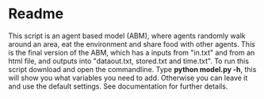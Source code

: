 # Readme
This script is an agent based model (ABM), where agents randomly walk around an area, eat the environment and share food with other agents.
This is the final version of the ABM, which has a inputs from "in.txt" and from an html file, and outputs into "dataout.txt, stored.txt and time.txt".
To run this script download and open the commandline. Type <b>python model.py -h</b>, this will show you what variables you need to add. Otherwise you can leave it and use
the default settings. See documentation for further details.
